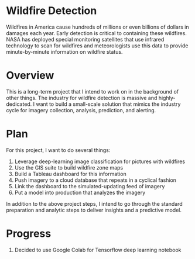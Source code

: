 # Wildfire Detection
Wildfires in America cause hundreds of millions or even billions of dollars in damages each year. Early detection is critical to containing these wildfires. NASA has deployed special monitoring satellites that use infrared technology to scan for wildfires and meteorologists use this data to provide minute-by-minute information on wildfire status. 

# Overview
This is a long-term project that I intend to work on in the background of other things. The industry for wildfire detection is massive and highly-dedicated. I want to build a small-scale solution that mimics the industry cycle for imagery collection, analysis, prediction, and alerting. 

# Plan
For this project, I want to do several things:
1. Leverage deep-learning image classification for pictures with wildfires
2. Use the GIS suite to build wildfire zone maps
3. Build a Tableau dashboard for this information
4. Push imagery to a cloud database that repeats in a cyclical fashion
5. Link the dashboard to the simulated-updating feed of imagery
6. Put a model into production that analyzes the imagery

In addition to the above project steps, I intend to go through the standard preparation and analytic steps to deliver insights and a predictive model.

# Progress
1. Decided to use Google Colab for Tensorflow deep learning notebook